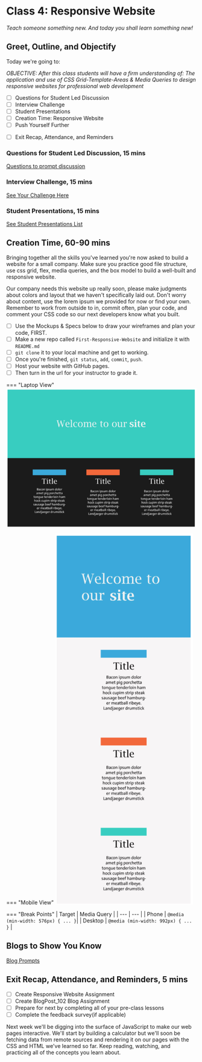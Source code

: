 # Class 4: Responsive Website

<!-- ! HIDE FROM STUDENT; INSTRUCTOR ONLY CONTENT -->
<!-- ## Instructor Only Content - HIDE FROM STUDENTS -->

<!-- ! END INSTRUCTOR ONLY CONTENT -->

*Teach someone something new. And today you shall learn something new!*

## Greet, Outline, and Objectify

<!-- SMART: Specific, Measurable, Attainable, Relevant, and Timely. -->
<!-- https://examples.yourdictionary.com/well-written-examples-of-learning-objectives.html -->

Today we're going to:
  
*OBJECTIVE: After this class students will have a firm understanding of: The application and use of CSS Grid-Template-Areas & Media Queries to design responsive websites for professional web development*

- [ ] Questions for Student Led Discussion
- [ ] Interview Challenge
- [ ] Student Presentations
- [ ] Creation Time: Responsive Website
- [ ] Push Yourself Further
<!-- - [ ] Interview Questions: Blog to Show You Know -->
- [ ] Exit Recap, Attendance, and Reminders

### Questions for Student Led Discussion, 15 mins
<!-- This section should be structured with the 5E model: https://lesley.edu/article/empowering-students-the-5e-model-explained -->

[Questions to prompt discussion](./../additionalResources/questionsForDiscussion/qfd-class-4.md)

### Interview Challenge, 15 mins
<!-- The last two E happen here: elaborate and evaluate  -->
<!-- this sections should have a challenge that can be solved with the skills they've learned since their last class. -->
<!-- ! HIDDEN CONTENT: INSTRUCTOR ONLY -->
[See Your Challenge Here](./../additionalResources/interviewChallenges.md)
<!-- ! END HIDDEN CONTENT: INSTRUCTOR ONLY -->

### Student Presentations, 15 mins

[See Student Presentations List](./../additionalResources/studentPresentations.md)

## Creation Time, 60-90 mins

Bringing together all the skills you've learned you're now asked to build a website for a small company. Make sure you practice good file structure, use css grid, flex, media queries, and the box model to build a well-built and responsive website.

<!-- 
* Instructor to Demonstrate with Examples, Explain and Set Expectations
* Group Students in pairs
  * plan and implements
* Partner with other groups for elaboration
* Share with the class for evaluation (potentially carry into the next class)

![PIC](./../images/pic.png)

*****
-->

Our company needs this website up really soon, please make judgments about colors and layout that we haven't specifically laid out. Don't worry about content, use the lorem ipsum we provided for now or find your own. Remember to work from outside to in, commit often, plan your code, and comment your CSS code so our next developers know what you built.

- [ ] Use the Mockups & Specs below to draw your wireframes and plan your code, FIRST.
- [ ] Make a new repo called `First-Responsive-Website` and initialize it with `README.md`
- [ ] `git clone` it to your local machine and get to working.
- [ ] Once you're finished, `git status`, `add`, `commit`, `push`.
- [ ] Host your website with GitHub pages.
- [ ] Then turn in the url for your instructor to grade it.

=== "Laptop View"
    ![responsive-website-project-laptopView](./../images/responsive-website-project-laptopView.png)

=== "Mobile View"
    ![responsive-website-project-mobileView](./../images/responsive-website-project-mobileView.png)

=== "Break Points"
    | Target | Media Query |
    | --- | --- |
    | Phone | `@media (min-width: 576px) { ... }`|
    | Desktop | `@media (min-width: 992px) { ... }` |

## Blogs to Show You Know

[Blog Prompts](./../additionalResources/blogPrompts.md)

## Exit Recap, Attendance, and Reminders, 5 mins

- [ ] Create Responsive Website Assignment
- [ ] Create BlogPost_102 Blog Assignment
- [ ] Prepare for next by completing all of your pre-class lessons
- [ ] Complete the feedback survey(if applicable)

Next week we'll be digging into the surface of JavaScript to make our web pages interactive. We'll start by building a calculator but we'll soon be fetching data from remote sources and rendering it on our pages with the CSS and HTML we've learned so far. Keep reading, watching, and practicing all of the concepts you learn about.

<!-- <iframe id="openedx-zollege" src="https://openedx.zollege.com/feedback" style="width: 100%; height: 500px; border: 0">Browser not compatible.</iframe>
<script src="https://openedx.zollege.com/assets/index.js" type="application/javascript"></script> -->

<!-- TODO Create 3 question exit questions -->

<!-- TODO INSERT Student Feedback From -->

<!-- TODO INSERT *HIDDEN* Instructor Feedback Form -->

<!-- 
height/width = 1.777 ---- width="655" height="368"
cp workspace/resources/classOutlineTemplate.md docs/module-
 -->